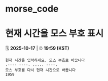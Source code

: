 # morse_code
# 현재 시간을 모스 부호 표시
<!-- MORSE_TIME_START -->
🗓️ **2025-10-17** | ⏰ **19:59 (KST)**

```
현재 시간을 입력하세요. 모스 부호로 바꿉니다
.---- ----. ..... ----.
모스 부호를 다시 현재 시간으로 바꿉니다
1959
```
<!-- MORSE_TIME_END -->
